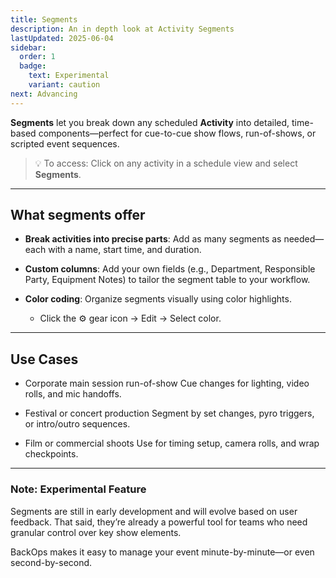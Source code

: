 ```yaml
---
title: Segments
description: An in depth look at Activity Segments
lastUpdated: 2025-06-04
sidebar:
  order: 1
  badge:
    text: Experimental
    variant: caution
next: Advancing
---
```


**Segments** let you break down any scheduled **Activity** into detailed, time-based components—perfect for cue-to-cue show flows, run-of-shows, or scripted event sequences.

> 💡 To access: Click on any activity in a schedule view and select **Segments**.

---

## What segments offer

- **Break activities into precise parts**: Add as many segments as needed—each with a name, start time, and duration.

- **Custom columns**: Add your own fields (e.g., Department, Responsible Party, Equipment Notes) to tailor the segment table to your workflow.

- **Color coding**: Organize segments visually using color highlights.
  -  Click the ⚙️ gear icon → Edit → Select color.

---

## Use Cases

- Corporate main session run-of-show
  Cue changes for lighting, video rolls, and mic handoffs.

- Festival or concert production
  Segment by set changes, pyro triggers, or intro/outro sequences.

- Film or commercial shoots
  Use for timing setup, camera rolls, and wrap checkpoints.

---

### Note: Experimental Feature

Segments are still in early development and will evolve based on user feedback. That said, they’re already a powerful tool for teams who need granular control over key show elements.

BackOps makes it easy to manage your event minute-by-minute—or even second-by-second.
